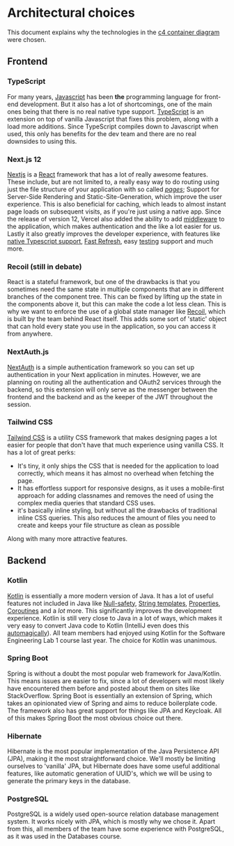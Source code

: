 # Architectural choices

This document explains why the technologies in the [c4 container diagram](C4_container_diagram.png) were chosen.

## Frontend

### TypeScript
For many years, [Javascript](https://www.javascript.com/) has been **the** programming language for front-end development. But it also has a lot of shortcomings, one of the main ones being that there is no real native type support. [TypeScript](https://www.typescriptlang.org/) is an extension on top of vanilla Javascript that fixes this problem, along with a load more additions. Since TypeScript compiles down to Javascript when used, this only has benefits for the dev team and there are no real downsides to using this. 

### Next.js 12
[Nextjs](https://nextjs.org/) is a [React](https://reactjs.org/) framework that has a lot of really awesome features. These include, but are not limited to, a really easy way to do routing using just the file structure of your application with so called *[pages](https://nextjs.org/docs/basic-features/pages)*; Support for Server-Side Rendering and Static-Site-Generation, which improve the user experience. This is also beneficial for caching, which leads to almost instant page loads on subsequent visits, as if you're just using a native app. Since the release of version 12, Vercel also added the ability to add [middleware](https://nextjs.org/docs/middleware) to the application, which makes authentication and the like a lot easier for us. Lastly it also greatly improves the developer experience, with features like [native Typescript support](https://nextjs.org/docs/basic-features/typescript), [Fast Refresh](https://nextjs.org/docs/basic-features/fast-refresh), easy [testing](https://nextjs.org/docs/testing) support and much more.

### Recoil (still in debate)
React is a stateful framework, but one of the drawbacks is that you sometimes need the same state in multiple components that are in different branches of the component tree. This can be fixed by lifting up the state in the components above it, but this can make the code a lot less clean. 
This is why we want to enforce the use of a global state manager like [Recoil](https://recoiljs.org/), which is built by the team behind React itself. This adds some sort of 'static' object that can hold every state you use in the application, so you can access it from anywhere.

### NextAuth.js
[NextAuth](https://next-auth.js.org/) is a simple authentication framework so you can set up authentication in your Next application in minutes. However, we are planning on routing all the authentication and OAuth2 services through the backend, so this extension will only serve as the messenger between the frontend and the backend and as the keeper of the JWT throughout the session.

### Tailwind CSS
[Tailwind CSS](https://tailwindcss.com/) is a utility CSS framework that makes designing pages a lot easier for people that don't have that much experience using vanilla CSS. It has a lot of great perks:
- It's tiny, it only ships the CSS that is needed for the application to load correctly, which means it has almost no overhead when fetching the page.
- It has effortless support for responsive designs, as it uses a mobile-first approach for adding classnames and removes the need of using the complex media queries that standard CSS uses.
- it's basically inline styling, but without all the drawbacks of traditional inline CSS queries. This also reduces the amount of files you need to create and keeps your file structure as clean as possible

Along with many more attractive features.

## Backend

### Kotlin

[Kotlin](https://kotlinlang.org/) is essentially a more modern version of Java. It has a lot of useful features not included in Java like 
[Null-safety](https://kotlinlang.org/docs/null-safety.html), [String templates](https://kotlinlang.org/docs/basic-types.html#string-templates),
[Properties](https://kotlinlang.org/docs/properties.html), [Coroutines](https://kotlinlang.org/docs/coroutines-overview.html)
and a *lot* more. This significantly improves the development experience. Kotlin is still very close to Java in a lot of ways,
which makes it very easy to convert Java code to Kotlin (IntelliJ even does this 
[automagically](https://www.jetbrains.com/help/idea/get-started-with-kotlin.html#b13357a)).
All team members had enjoyed using Kotlin for the Software Engineering Lab 1 course last year. 
The choice for Kotlin was unanimous.

### Spring Boot

Spring is without a doubt the most popular web framework for Java/Kotlin. This means issues are easier to fix,
since a lot of developers will most likely have encountered them before and posted about them on sites like StackOverflow.
Spring Boot is essentially an extension of Spring, which takes an opinionated view of Spring and aims to reduce boilerplate code.
The framework also has great support for things like JPA and Keycloak. All of this makes Spring Boot the most obvious choice out there.

### Hibernate

Hibernate is the most popular implementation of the Java Persistence API (JPA), making it the most straightforward choice.
We'll mostly be limiting ourselves to 'vanilla' JPA, but Hibernate does have some useful additional features, 
like automatic generation of UUID's, which we will be using to generate the primary keys in the database.

### PostgreSQL

PostgreSQL is a widely used open-source relation database management system. It works nicely with JPA,
which is mostly why we chose it. Apart from this, all members of the team have some experience with PostgreSQL,
as it was used in the Databases course.
